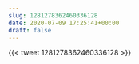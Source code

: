 ```yaml
---
slug: 1281278362460336128
date: 2020-07-09 17:25:41+00:00
draft: false
---
```


{{< tweet 1281278362460336128 >}}
